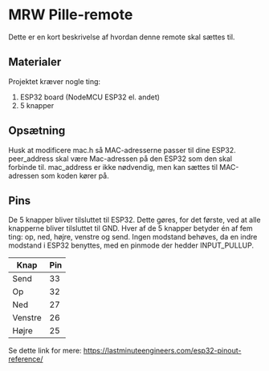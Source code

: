 # MRW Pille-remote
Dette er en kort beskrivelse af hvordan denne remote skal sættes til.

## Materialer
Projektet kræver nogle ting:
1. ESP32 board (NodeMCU ESP32 el. andet)
2. 5 knapper

## Opsætning
Husk at modificere mac.h så MAC-adresserne passer til dine ESP32.
peer_address skal være Mac-adressen på den ESP32 som den skal forbinde til.
mac_address er ikke nødvendig, men kan sættes til MAC-adressen som koden kører på.

## Pins
De 5 knapper bliver tilsluttet til ESP32. Dette gøres, for det første, ved at alle knapperne bliver tilsluttet til GND.
Hver af de 5 knapper betyder én af fem ting: op, ned, højre, venstre og send. Ingen modstand behøves, da en indre modstand i ESP32 benyttes, med en pinmode der hedder INPUT_PULLUP.

| Knap    | Pin |
|---------|-----|
| Send    | 33  |
| Op      | 32  |
| Ned     | 27  |
| Venstre | 26  |
| Højre   | 25  |

Se dette link for mere: https://lastminuteengineers.com/esp32-pinout-reference/